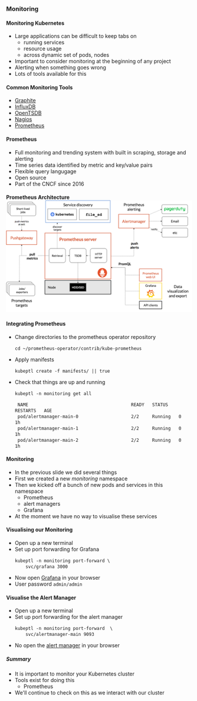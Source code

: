 ### Monitoring


#### Monitoring Kubernetes
* Large applications can be difficult to keep tabs on
   - running services
   - resource usage
   - across dynamic set of pods, nodes
* Important to consider monitoring at the beginning of any project
* Alerting when something goes wrong
* Lots of tools available for this


#### Common Monitoring Tools
* [Graphite](https://graphite.readthedocs.org/en/latest)
* [InfluxDB](https://influxdata.com)
* [OpenTSDB](https://opentsdb.net)
* [Nagios](https://www.nagios.org)
* [Prometheus](https://prometheus.io)


#### Prometheus
* Full monitoring and trending system with built in scraping, storage and
  alerting
* Time series data identified by metric and key/value pairs
* Flexible query langugage
* Open source 
* Part of the CNCF since 2016 


#### Prometheus Architecture ![Prometheus architecture](img/prometheus-architecture.png "Prometheus Architecture") <!-- .slide: class="image-slide" -->



#### Integrating Prometheus

* Change directories to the prometheus operator repository
   ```
   cd ~/prometheus-operator/contrib/kube-prometheus
   ```
* Apply manifests
   ```
   kubeptl create -f manifests/ || true
   ```
* Check that things are up and running
   ```
   kubeptl -n monitoring get all
   ```
   ```
    NAME                                       READY   STATUS    RESTARTS   AGE
    pod/alertmanager-main-0                    2/2     Running   0          1h
    pod/alertmanager-main-1                    2/2     Running   0          1h
    pod/alertmanager-main-2                    2/2     Running   0          1h
   ```
   <!-- .element: class="fragment" data-fragment-index="0" -->


#### Monitoring
* In the previous slide we did several things 
* First we created a new _monitoring_ namespace
* Then we kicked off a bunch of new pods and services in this namespace
   * Prometheus
   * alert managers
   * Grafana
* At the moment we have no way to visualise these services


#### Visualising our Monitoring
* Open up a new terminal
* Set up port forwarding for Grafana
   ```
   kubeptl -n monitoring port-forward \
       svc/grafana 3000
   ```
* Now open [Grafana](http://127.0.0.1:3000) in your browser
* User password `admin/admin` 


#### Visualise the Alert Manager
* Open up a new terminal
* Set up port forwarding for the alert manager
   ```
   kubeptl -n monitoring port-forward  \
       svc/alertmanager-main 9093
   ```
* No open the [alert manager](http://127.0.0.1:9093) in your browser


##### Summary
* It is important to monitor your Kubernetes cluster
* Tools exist for doing this
   * Prometheus
* We'll continue to check on this as we interact with our cluster
